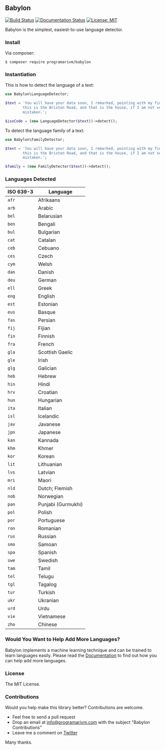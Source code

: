## Babylon

[![Build Status](https://travis-ci.org/programarivm/babylon.svg?branch=master)](https://travis-ci.org/programarivm/babylon)
[![Documentation Status](https://readthedocs.org/projects/babylon/badge/?version=latest)](https://babylon.readthedocs.io/en/latest/?badge=latest)
[![License: MIT](https://img.shields.io/badge/License-MIT-yellow.svg)](https://opensource.org/licenses/MIT)

Babylon is the simplest, easiest-to-use language detector.

### Install

Via composer:

    $ composer require programarivm/babylon

### Instantiation

This is how to detect the language of a text:

```php
use Babylon\LanguageDetector;

$text = 'You will have your data soon, I remarked, pointing with my finger;
		this is the Brixton Road, and that is the house, if I am not very much
		mistaken.';

$isoCode = (new LanguageDetector($text))->detect();
```

To detect the language family of a text:

```php
use Babylon\FamilyDetector;

$text = 'You will have your data soon, I remarked, pointing with my finger;
		this is the Brixton Road, and that is the house, if I am not very much
		mistaken.';

$family = (new FamilyDetector($text))->detect();
```

### Languages Detected

| ISO 639-3       | Language               |
|-----------------|------------------------|
| `afr`           | Afrikaans              |
| `arb`           | Arabic                 |
| `bel`           | Belarusian             |
| `ben`           | Bengali                |
| `bul`           | Bulgarian              |
| `cat`           | Catalan                |
| `ceb`           | Cebuano                |
| `ces`           | Czech                  |
| `cym`           | Welsh                  |
| `dan`           | Danish                 |
| `deu`           | German                 |
| `ell`           | Greek                  |
| `eng`           | English                |
| `est`           | Estonian               |
| `eus`           | Basque                 |
| `fas`           | Persian                |
| `fij`           | Fijian                 |
| `fin`           | Finnish                |
| `fra`           | French                 |
| `gla`           | Scottish Gaelic        |
| `gle`           | Irish                  |
| `glg`           | Galician               |
| `heb`           | Hebrew                 |
| `hin`           | Hindi                  |
| `hrv`           | Croatian               |
| `hun`           | Hungarian              |
| `ita`           | Italian                |
| `isl`           | Icelandic              |
| `jav`           | Javanese               |
| `jpn`           | Japanese               |
| `kan`           | Kannada                |
| `khm`           | Khmer                  |
| `kor`           | Korean                 |
| `lit`           | Lithuanian             |
| `lvs`           | Latvian                |
| `mri`           | Maori                  |
| `nld`           | Dutch; Flemish         |
| `nob`           | Norwegian              |
| `pan`           | Punjabi (Gurmukhi)     |
| `pol`           | Polish                 |
| `por`           | Portuguese             |
| `ron`           | Romanian               |
| `rus`           | Russian                |
| `smo`           | Samoan                 |
| `spa`           | Spanish                |
| `swe`           | Swedish                |
| `tam`           | Tamil                  |
| `tel`           | Telugu                 |
| `tgl`           | Tagalog                |
| `tur`           | Turkish                |
| `ukr`           | Ukranian               |
| `urd`           | Urdu                   |
| `vie`           | Vietnamese             |
| `zho`           | Chinese                |

### Would You Want to Help Add More Languages?

Babylon implements a machine learning technique and can be trained to learn languages easily. Please read the [Documentation](https://babylon.readthedocs.io/en/latest/) to find out how you can help add more languages.

### License

The MIT License.

### Contributions

Would you help make this library better? Contributions are welcome.

- Feel free to send a pull request
- Drop an email at info@programarivm.com with the subject "Babylon Contributions"
- Leave me a comment on [Twitter](https://twitter.com/programarivm)

Many thanks.

